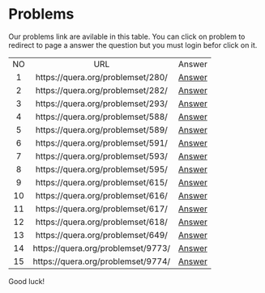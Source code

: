 # Problems
Our problems link are avilable in this table. You can click on problem to redirect to page a answer the question but you must login befor click on it.

<table border="0" cellspacing="0" cellpadding="0" align="center">
                <tr>
                    <td align="center">
                        NO
                    </td>
                    <td align="center">
                        URL
                    </td>
                    <td align="center">
                        Answer
                    </td>
                </tr>
        <tr>
            <td align="center">
                1
            </td>
            <td align="center">
                https://quera.org/problemset/280/
            </td>
            <td align="center">
                <a href='https://github.com/myp79/Quera-Problem-Solution/tree/main/University/280'>Answer</a>
            </td>
        </tr>
            <tr>
            <td align="center">
                2
            </td>
            <td align="center">
                https://quera.org/problemset/282/
            </td>
            <td align="center">
                <a href='https://github.com/myp79/Quera-Problem-Solution/tree/main/University/282'>Answer</a>
            </td>
        </tr>
            <tr>
            <td align="center">
                3
            </td>
            <td align="center">
                https://quera.org/problemset/293/
            </td>
            <td align="center">
                <a href='https://github.com/myp79/Quera-Problem-Solution/tree/main/University/293'>Answer</a>
            </td>
        </tr>
            <tr>
            <td align="center">
                4
            </td>
            <td align="center">
                https://quera.org/problemset/588/
            </td>
            <td align="center">
                <a href='https://github.com/myp79/Quera-Problem-Solution/tree/main/University/588'>Answer</a>
            </td>
        </tr>
            <tr>
            <td align="center">
                5
            </td>
            <td align="center">
                https://quera.org/problemset/589/
            </td>
            <td align="center">
                <a href='https://github.com/myp79/Quera-Problem-Solution/tree/main/University/589'>Answer</a>
            </td>
        </tr>
            <tr>
            <td align="center">
                6
            </td>
            <td align="center">
                https://quera.org/problemset/591/
            </td>
            <td align="center">
                <a href='https://github.com/myp79/Quera-Problem-Solution/tree/main/University/591'>Answer</a>
            </td>
        </tr>
            <tr>
            <td align="center">
                7
            </td>
            <td align="center">
                https://quera.org/problemset/593/
            </td>
            <td align="center">
                <a href='https://github.com/myp79/Quera-Problem-Solution/tree/main/University/593'>Answer</a>
            </td>
        </tr>
            <tr>
            <td align="center">
                8
            </td>
            <td align="center">
                https://quera.org/problemset/595/
            </td>
            <td align="center">
                <a href='https://github.com/myp79/Quera-Problem-Solution/tree/main/University/595'>Answer</a>
            </td>
        </tr>
            <tr>
            <td align="center">
                9
            </td>
            <td align="center">
                https://quera.org/problemset/615/
            </td>
            <td align="center">
                <a href='https://github.com/myp79/Quera-Problem-Solution/tree/main/University/615'>Answer</a>
            </td>
        </tr>
            <tr>
            <td align="center">
                10
            </td>
            <td align="center">
                https://quera.org/problemset/616/
            </td>
            <td align="center">
                <a href='https://github.com/myp79/Quera-Problem-Solution/tree/main/University/616'>Answer</a>
            </td>
        </tr>
            <tr>
            <td align="center">
                11
            </td>
            <td align="center">
                https://quera.org/problemset/617/
            </td>
            <td align="center">
                <a href='https://github.com/myp79/Quera-Problem-Solution/tree/main/University/617'>Answer</a>
            </td>
        </tr>
            <tr>
            <td align="center">
                12
            </td>
            <td align="center">
                https://quera.org/problemset/618/
            </td>
            <td align="center">
                <a href='https://github.com/myp79/Quera-Problem-Solution/tree/main/University/618'>Answer</a>
            </td>
        </tr>
            <tr>
            <td align="center">
                13
            </td>
            <td align="center">
                https://quera.org/problemset/649/
            </td>
            <td align="center">
                <a href='https://github.com/myp79/Quera-Problem-Solution/tree/main/University/649'>Answer</a>
            </td>
        </tr>
            <tr>
            <td align="center">
                14
            </td>
            <td align="center">
                https://quera.org/problemset/9773/
            </td>
            <td align="center">
                <a href='https://github.com/myp79/Quera-Problem-Solution/tree/main/University/9773'>Answer</a>
            </td>
        </tr>
            <tr>
            <td align="center">
                15
            </td>
            <td align="center">
                https://quera.org/problemset/9774/
            </td>
            <td align="center">
                <a href='https://github.com/myp79/Quera-Problem-Solution/tree/main/University/9774'>Answer</a>
            </td>
        </tr>
            </table>
Good luck!